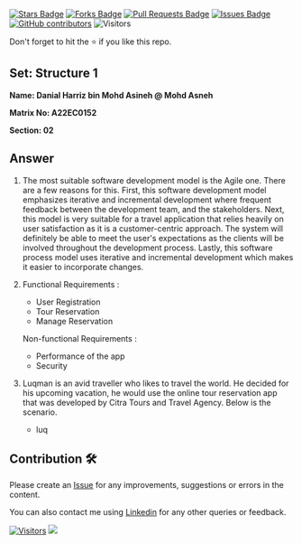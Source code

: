 <a href="https://github.com/drshahizan/learn-php/stargazers"><img src="https://img.shields.io/github/stars/drshahizan/learn-php" alt="Stars Badge"/></a>
<a href="https://github.com/drshahizan/learn-php/network/members"><img src="https://img.shields.io/github/forks/drshahizan/learn-php" alt="Forks Badge"/></a>
<a href="https://github.com/drshahizan/learn-php/pulls"><img src="https://img.shields.io/github/issues-pr/drshahizan/learn-php" alt="Pull Requests Badge"/></a>
<a href="https://github.com/drshahizan/learn-php/issues"><img src="https://img.shields.io/github/issues/drshahizan/learn-php" alt="Issues Badge"/></a>
<a href="https://github.com/drshahizan/learn-php/graphs/contributors"><img alt="GitHub contributors" src="https://img.shields.io/github/contributors/drshahizan/learn-php?color=2b9348"></a>
![Visitors](https://api.visitorbadge.io/api/visitors?path=https%3A%2F%2Fgithub.com%2Fdrshahizan%2Fsoftware-engineering&labelColor=%23d9e3f0&countColor=%23697689&style=flat)

Don't forget to hit the :star: if you like this repo.

## Set: Structure 1 

**Name: Danial Harriz bin Mohd Asineh @ Mohd Asneh**

**Matrix No: A22EC0152**

**Section: 02**

## Answer

1) The most suitable software development model is the Agile one. There are a few reasons for this. First, this software development model emphasizes iterative and incremental development where frequent feedback between the development team, and the stakeholders.
   Next, this model is very suitable for a travel application that relies heavily on user satisfaction as it is a customer-centric approach. The system will definitely be able to meet the user's expectations as the clients will be involved throughout the development process.
   Lastly, this software process model uses iterative and incremental development which makes it easier to incorporate changes.

2) Functional Requirements :
   - User Registration
   - Tour Reservation
   - Manage Reservation
  
   Non-functional Requirements :
   - Performance of the app
   - Security
  
3) Luqman is an avid traveller who likes to travel the world. He decided for his upcoming vacation, he would use the online tour reservation app that was developed by Citra Tours and Travel Agency. Below is the scenario.

   - luq


## Contribution 🛠️
Please create an [Issue](https://github.com/drshahizan/learn-php/issues) for any improvements, suggestions or errors in the content.

You can also contact me using [Linkedin](https://www.linkedin.com/in/drshahizan/) for any other queries or feedback.

[![Visitors](https://api.visitorbadge.io/api/visitors?path=https%3A%2F%2Fgithub.com%2Fdrshahizan&labelColor=%23697689&countColor=%23555555&style=plastic)](https://visitorbadge.io/status?path=https%3A%2F%2Fgithub.com%2Fdrshahizan)
![](https://hit.yhype.me/github/profile?user_id=81284918)


